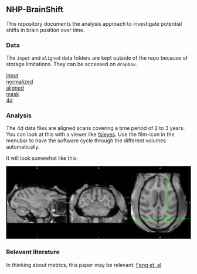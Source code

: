 ## NHP-BrainShift     
This repository documents the analysis approach to investigate potential shifts in brain position over time.     

### Data    
The `input` and `aligned` data folders are kept outside of the repo because of storage limitations. They can be accessed on `dropbox`.     

[input](https://www.dropbox.com/sh/ov50cjpc6ky1zim/AAB3WHWBT-Yyq6yPVeVtHfvva?dl=0)    
[normalized](https://www.dropbox.com/sh/5yrv7r5vgro1myk/AACHhJbwGJMESomObM6RktbYa?dl=0)     
[aligned](https://www.dropbox.com/sh/3mtk5iy5q9m72vk/AABwaNvl_1bst9WDXcW53JVRa?dl=0)    
[mask](https://www.dropbox.com/sh/8un6rq7ukumpgun/AABRCchIr6P3Ds6W5wN0yLEFa?dl=0)      
[4d](https://www.dropbox.com/sh/0l9lig2169sb2eu/AADiSTydMG8QTf_sE8opecCEa?dl=0)      

### Analysis      
The 4d data files are aligned scans covering a time period of 2 to 3 years. You can look at this with a viewer like [fsleyes](https://fsl.fmrib.ox.ac.uk/fsl/fslwiki/FSLeyes). Use the film-icon in the menubar to have the software cycle through the different volumes automatically.      

It will look somewhat like this:    

![aligned_timeseries](timeseries.gif)     

### Relevant literature     
In thinking about metrics, this paper may be relevant: [Feng et. al](/Literature/Feng_et_al-2010-Journal_of_The_Royal_Society_Interface.pdf)
